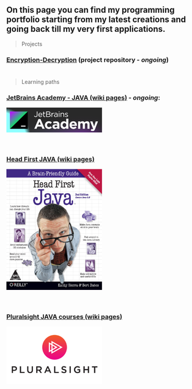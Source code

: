 ## On this page you can find my programming portfolio starting from my latest creations and going back till my very first applications.

> Projects
### [Encryption-Decryption](https://github.com/Kamil-Jankowski/Encryption-Decryption) (project repository - _ongoing_)

#
> Learning paths
### [JetBrains Academy - JAVA (wiki pages)](jet_brains.md) - _ongoing_:
 <a href="jet_brains.md"><img src="academy.png" alt="book_cover" width="250"/></a>
 <br>
 <br>
 <br>
 
### [Head First JAVA (wiki pages)](head_first_java.md)
 <a href="head_first_java.md"><img src="819TQgUGNsL.jpg" alt="book_cover" width="250"/></a>
 <br>
 <br>
 <br>

### [Pluralsight JAVA courses (wiki pages)](pluralsight.md)
  <a href="pluralsight.md"><img src="PS_logo_F-11.png" alt="course_icon" width="250"/></a>
